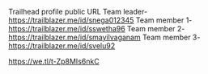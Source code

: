 

Trailhead profile public URL
Team leader-https://trailblazer.me/id/snega012345
Team member 1-https://trailblazer.me/id/sswetha96
Team member 2-https://trailblazer.me/id/smayilvaganam
Team member 3-https://trailblazer.me/id/svelu92


https://we.tl/t-Zp8MIs6nkC
